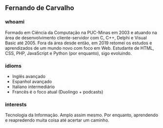 ## Fernando de Carvalho

### whoami

Formado em Ciência da Computação na PUC-Minas em 2003 e atuando na área de desenvolvimento cliente-servidor com C, C++, Delphi e Visual Basic até 2005. Fora da área desde então, em 2019 retomei os estudos e aprendizados de um mundo novo com foco em Web. Estudante de HTML, CSS, PHP, JavaScript e Python (por enquanto), sigo evoluindo.

### idioms

- Inglês avançado
- Espanhol avançado
- Italiano intermediário
- Francês é o foco atual (Duolingo + podcasts)

### interests

Tecnologia da Informação. Amplo assim mesmo. Por enquanto, aprendendo e reapredendo muita coisa até acertar um caminho.
